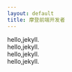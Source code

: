 ```yaml
---
layout: default
title: 摩登前端开发者
---
```

<div class="mdui-container">
  <div class="mdui-row mdui-ripple mdui-ripple-pink">
    <div class="mdui-col-xs-3 mdui-color-blue mdui-text-center">hello,jekyll.</div>
    <div class="mdui-col-xs-3 mdui-color-blue mdui-text-center">hello,jekyll.</div>
    <div class="mdui-col-xs-3 mdui-color-blue mdui-text-center">hello,jekyll.</div>
    <div class="mdui-col-xs-3 mdui-color-blue mdui-text-center">hello,jekyll.</div>
  </div>
</div>
